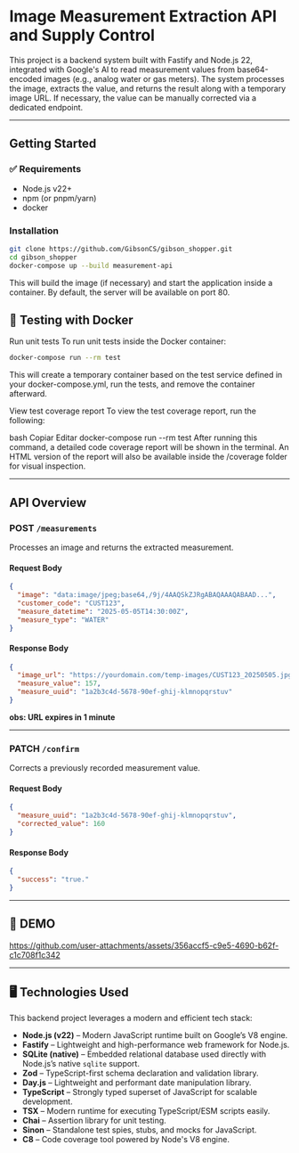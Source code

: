 # Image Measurement Extraction API and Supply Control

This project is a backend system built with Fastify and Node.js 22, integrated with Google's AI to read measurement values from base64-encoded images (e.g., analog water or gas meters). The system processes the image, extracts the value, and returns the result along with a temporary image URL. If necessary, the value can be manually corrected via a dedicated endpoint.

---

## Getting Started

### ✅ Requirements

- Node.js v22+
- npm (or pnpm/yarn)
- docker

### Installation

```bash
git clone https://github.com/GibsonCS/gibson_shopper.git
cd gibson_shopper
docker-compose up --build measurement-api
```

This will build the image (if necessary) and start the application inside a container. By default, the server will be available on port 80.

## 🧪 Testing with Docker

Run unit tests
To run unit tests inside the Docker container:

```bash
docker-compose run --rm test
```

This will create a temporary container based on the test service defined in your docker-compose.yml, run the tests, and remove the container afterward.

View test coverage report
To view the test coverage report, run the following:

bash
Copiar
Editar
docker-compose run --rm test
After running this command, a detailed code coverage report will be shown in the terminal. An HTML version of the report will also be available inside the /coverage folder for visual inspection.

---

## API Overview

### **POST `/measurements`**

Processes an image and returns the extracted measurement.

#### Request Body

```json
{
  "image": "data:image/jpeg;base64,/9j/4AAQSkZJRgABAQAAAQABAAD...",
  "customer_code": "CUST123",
  "measure_datetime": "2025-05-05T14:30:00Z",
  "measure_type": "WATER"
}
```

#### Response Body

```json
{
  "image_url": "https://yourdomain.com/temp-images/CUST123_20250505.jpg",
  "measure_value": 157,
  "measure_uuid": "1a2b3c4d-5678-90ef-ghij-klmnopqrstuv"
}
```

**obs: URL expires in 1 minute**

---

### **PATCH `/confirm`**

Corrects a previously recorded measurement value.

#### Request Body

```json
{
  "measure_uuid": "1a2b3c4d-5678-90ef-ghij-klmnopqrstuv",
  "corrected_value": 160
}
```

#### Response Body

```json
{
  "success": "true."
}
```

---

## 👹 DEMO

https://github.com/user-attachments/assets/356accf5-c9e5-4690-b62f-c1c708f1c342

---

## 🖥️ Technologies Used

This backend project leverages a modern and efficient tech stack:

- **Node.js (v22)** – Modern JavaScript runtime built on Google’s V8 engine.
- **Fastify** – Lightweight and high-performance web framework for Node.js.
- **SQLite (native)** – Embedded relational database used directly with Node.js’s native `sqlite` support.
- **Zod** – TypeScript-first schema declaration and validation library.
- **Day.js** – Lightweight and performant date manipulation library.
- **TypeScript** – Strongly typed superset of JavaScript for scalable development.
- **TSX** – Modern runtime for executing TypeScript/ESM scripts easily.
- **Chai** – Assertion library for unit testing.
- **Sinon** – Standalone test spies, stubs, and mocks for JavaScript.
- **C8** – Code coverage tool powered by Node's V8 engine.
